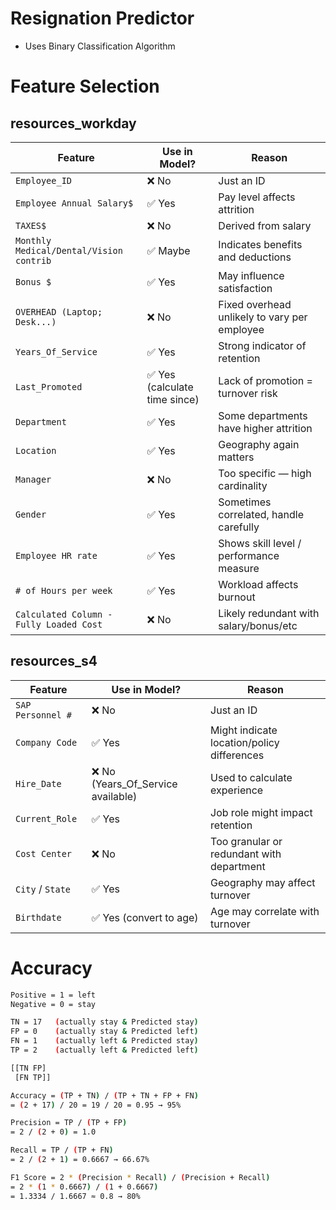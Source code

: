 # Resignation Predictor
- Uses Binary Classification Algorithm

# Feature Selection
## resources_workday
| Feature                                 | Use in Model?                | Reason                                       |
| --------------------------------------- | ---------------------------- | -------------------------------------------- |
| `Employee_ID`                           | ❌ No                         | Just an ID                                   |
| `Employee Annual Salary$`               | ✅ Yes                        | Pay level affects attrition                  |
| `TAXES$`                                | ❌ No                         | Derived from salary                          |
| `Monthly Medical/Dental/Vision contrib` | ✅ Maybe                      | Indicates benefits and deductions            |
| `Bonus $`                               | ✅ Yes                        | May influence satisfaction                   |
| `OVERHEAD (Laptop; Desk...)`            | ❌ No                         | Fixed overhead unlikely to vary per employee |
| `Years_Of_Service`                      | ✅ Yes                        | Strong indicator of retention                |
| `Last_Promoted`                         | ✅ Yes (calculate time since) | Lack of promotion = turnover risk            |
| `Department`                            | ✅ Yes                        | Some departments have higher attrition       |
| `Location`                              | ✅ Yes                        | Geography again matters                      |
| `Manager`                               | ❌ No                         | Too specific — high cardinality              |
| `Gender`                                | ✅ Yes                        | Sometimes correlated, handle carefully       |
| `Employee HR rate`                      | ✅ Yes                        | Shows skill level / performance measure      |
| `# of Hours per week`                   | ✅ Yes                        | Workload affects burnout                     |
| `Calculated Column - Fully Loaded Cost` | ❌ No                         | Likely redundant with salary/bonus/etc       |


## resources_s4
| Feature           | Use in Model?                             | Reason                                     |
| ----------------- | ----------------------------------------- | ------------------------------------------ |
| `SAP Personnel #` | ❌ No                                      | Just an ID                                 |
| `Company Code`    | ✅ Yes                                     | Might indicate location/policy differences |
| `Hire_Date`       | ❌ No (Years_Of_Service available)         | Used to calculate experience               |
| `Current_Role`    | ✅ Yes                                     | Job role might impact retention            |
| `Cost Center`     | ❌ No                                      | Too granular or redundant with department  |
| `City` / `State`  | ✅ Yes                                     | Geography may affect turnover              |
| `Birthdate`       | ✅ Yes (convert to age)                    | Age may correlate with turnover            |

# Accuracy
```bash
Positive = 1 = left 
Negative = 0 = stay 
```

```bash
TN = 17   (actually stay & Predicted stay)
FP = 0    (actually stay & Predicted left)
FN = 1    (actually left & Predicted stay)
TP = 2    (actually left & Predicted left)
```

```bash
[[TN FP]
 [FN TP]]
```

```bash
Accuracy = (TP + TN) / (TP + TN + FP + FN)
= (2 + 17) / 20 = 19 / 20 = 0.95 → 95%

Precision = TP / (TP + FP)
= 2 / (2 + 0) = 1.0

Recall = TP / (TP + FN)
= 2 / (2 + 1) = 0.6667 → 66.67%

F1 Score = 2 * (Precision * Recall) / (Precision + Recall)
= 2 * (1 * 0.6667) / (1 + 0.6667)
= 1.3334 / 1.6667 ≈ 0.8 → 80%
```
